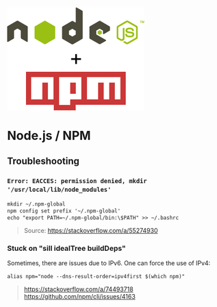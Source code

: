 ![](assets/nodejs-npm.png)

# Node.js / NPM

## Troubleshooting

### `Error: EACCES: permission denied, mkdir '/usr/local/lib/node_modules'`

```
mkdir ~/.npm-global
npm config set prefix '~/.npm-global'
echo "export PATH=~/.npm-global/bin:\$PATH" >> ~/.bashrc
```
> Source: https://stackoverflow.com/a/55274930

### Stuck on "sill idealTree buildDeps"

Sometimes, there are issues due to IPv6. One can force the use of IPv4:

```
alias npm="node --dns-result-order=ipv4first $(which npm)"
```

> https://stackoverflow.com/a/74493718
> https://github.com/npm/cli/issues/4163